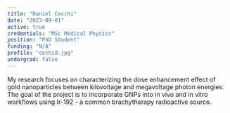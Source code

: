 ```yaml
---
title: "Daniel Cecchi"
date: "2023-09-01"
active: true
credentials: "MSc Medical Physics"
position: "PhD Student"
funding: "N/A"
profile: "cechid.jpg"
undergrad: false
---
```


My research focuses on characterizing the dose enhancement effect of gold nanoparticles between kilovoltage and megavoltage photon energies. The goal of the project is to incorporate GNPs into in vivo and in vitro workflows using Ir-192 - a common brachytherapy radioactive source.
